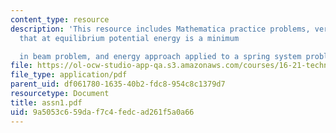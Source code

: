 ```yaml
---
content_type: resource
description: 'This resource includes Mathematica practice problems, verification of
  that at equilibrium potential energy is a minimum

  in beam problem, and energy approach applied to a spring system problem.'
file: https://ol-ocw-studio-app-qa.s3.amazonaws.com/courses/16-21-techniques-for-structural-analysis-and-design-spring-2005/9a5053c659daf7c4fedcad261f5a0a66_assn1.pdf
file_type: application/pdf
parent_uid: df061780-1635-40b2-fdc8-954c8c1379d7
resourcetype: Document
title: assn1.pdf
uid: 9a5053c6-59da-f7c4-fedc-ad261f5a0a66
---
```

